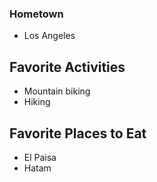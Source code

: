 ### Hometown
- Los Angeles

## Favorite Activities
- Mountain biking
- Hiking

## Favorite Places to Eat
- El Paisa
- Hatam

